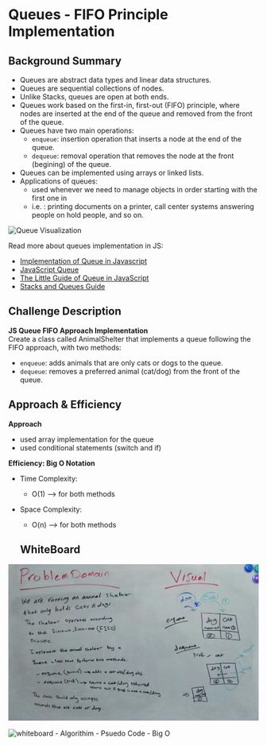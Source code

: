 # Queues - FIFO Principle Implementation

## Background Summary
- Queues are abstract data types and linear data structures.  
- Queues are sequential collections of nodes.  
- Unlike Stacks, queues are open at both ends.  
- Queues work based on the first-in, first-out (FIFO) principle, where nodes are inserted at the end of the queue and removed from the front of the queue.  
- Queues have two main operations:
  - `enqueue`: insertion operation that inserts a node at the end of the queue.
  - `dequeue`: removal operation that removes the node at the front (begining) of the queue. 
- Queues can be implemented using arrays or linked lists.
- Applications of queues:
  - used whenever we need to manage objects in order starting with the first one in
  - i.e. : printing documents on a printer, call center systems answering people on hold people, and so on.

![Queue Visualization](https://codefellows.github.io/common_curriculum/data_structures_and_algorithms/Code_401/class-10/resources/images/Queue.PNG)

Read more about queues implementation in JS:
- [Implementation of Queue in Javascript](https://www.geeksforgeeks.org/implementation-queue-javascript/)
- [JavaScript Queue](https://www.javascripttutorial.net/javascript-queue/)
- [The Little Guide of Queue in JavaScript](https://hackernoon.com/the-little-guide-of-queue-in-javascript-4f67e79260d9)
- [Stacks and Queues Guide](https://codefellows.github.io/common_curriculum/data_structures_and_algorithms/Code_401/class-10/resources/stacks_and_queues.html)

## Challenge Description 
**JS Queue FIFO Approach Implementation**  
Create a class called AnimalShelter that implements a queue following the FIFO approach, with two methods:
- `enqueue`: adds animals that are only cats or dogs to the queue.
- `dequeue`: removes a preferred animal (cat/dog) from the front of the queue. 

## Approach & Efficiency
**Approach**  
- used array implementation for the queue
- used conditional statements (switch and if)

**Efficiency: Big O Notation**  
- Time Complexity:
  - O(1) --> for both methods
- Space Complexity:
  - O(n) --> for both methods

  ## WhiteBoard

![whiteboard - Problem Domain - Visual](./assets/cc12-problem-visual.jpg)

![whiteboard - Algorithim - Psuedo Code - Big O](./assets/cc9-algo-pusedo-bigo.jpg)
